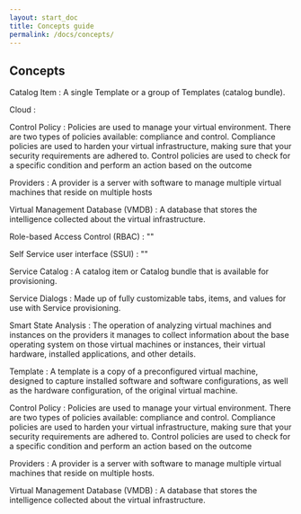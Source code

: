 ```yaml
---
layout: start_doc
title: Concepts guide
permalink: /docs/concepts/
---
```


## Concepts

Catalog Item 
: A single Template or a group of Templates (catalog bundle).

Cloud
: 

Control Policy
: Policies are used to manage your virtual environment. There are two types of policies available: compliance and control. Compliance policies are used to harden your virtual infrastructure, making sure that your security requirements are adhered to. Control policies are used to check for a specific condition and perform an action based on the outcome

Providers
: A provider is a server with software to manage multiple virtual machines that reside on multiple hosts

Virtual Management Database (VMDB)
: A database that stores the intelligence collected about the virtual infrastructure.

Role-based Access Control (RBAC)
: ""

Self Service user interface (SSUI)
: ""

Service Catalog 
: A catalog item or Catalog bundle that is available for provisioning.

Service Dialogs
: Made up of fully customizable tabs, items, and values for use with Service provisioning.

Smart State Analysis
: The operation of analyzing virtual machines and instances on the providers it manages to collect information about the base operating system on those virtual machines or instances, their virtual hardware, installed applications, and other details.

Template
: A template is a copy of a preconfigured virtual machine, designed to capture installed software and software configurations, as well as the hardware configuration, of the original virtual machine.

Control Policy
: Policies are used to manage your virtual environment. There are two types of policies available: compliance and control. Compliance policies are used to harden your virtual infrastructure, making sure that your security requirements are adhered to. Control policies are used to check for a specific condition and perform an action based on the outcome

Providers
: A provider is a server with software to manage multiple virtual machines that reside on multiple hosts.

Virtual Management Database (VMDB)
: A database that stores the intelligence collected about the virtual infrastructure.

